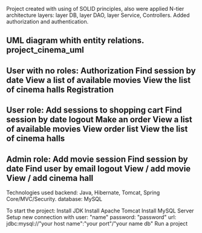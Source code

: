 
Project created with using of SOLID principles, also were applied N-tier architecture layers: layer  DB, layer  DAO, layer  Service, Controllers.
Added authorization and authentication.

UML diagram whith entity relations.
project_cinema_uml
------------------------------
User with no roles:
Authorization
Find session by date
View a list of available movies
View the list of cinema halls
Registration
------------------------------
User role:
Add sessions to shopping cart
Find session by date
logout
Make an order
View a list of available movies
View order list
View the list of cinema halls
------------------------------
Admin role:
Add movie session
Find session by date
Find user by email
logout
View / add movie
View / add cinema hall
-----------------------------

Technologies used
backend: Java, Hibernate, Tomcat, Spring Core/MVC/Security.
database: MySQL

To start the project:
Install JDK
Install Apache Tomcat
Install MySQL Server
Setup new connection with
user: "name"
password: "password"
url: jdbc:mysql://"your host name":"your port"/"your name db"
Run a project
